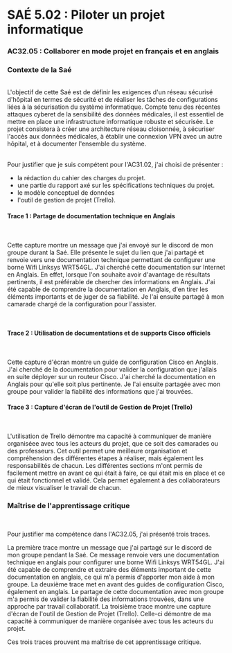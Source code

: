 # SAÉ 5.02 : Piloter un projet informatique
###  AC32.05 : Collaborer en mode projet en français et en anglais
### Contexte de la Saé
<br/>
L'objectif de cette Saé est de définir les exigences d'un réseau sécurisé d'hôpital en termes de sécurité et de réaliser les tâches de configurations liées à la sécurisation du système informatique. 
Compte tenu des récentes attaques cyberet de la sensibilité des données médicales, il est essentiel de mettre en place une infrastructure informatique robuste et sécurisée. Le projet consistera à créer une architecture
réseau cloisonnée, à sécuriser l'accès aux données médicales, à établir une connexion VPN avec un autre hôpital, et à documenter l'ensemble du système.


<br/>Pour justifier que je suis compétent pour l'AC31.02, j'ai choisi de présenter :
- la rédaction du cahier des charges du projet.
- une partie du rapport axé sur les spécifications techniques du projet.
- le modèle conceptuel de données
- l'outil de gestion de projet (Trello).

#### Trace 1 : Partage de documentation technique en Anglais
<br/>

Cette capture montre un message que j'ai envoyé sur le discord de mon groupe durant la Saé. Elle présente le sujet du lien que j'ai partagé et renvoie vers une documentation technique permettant de configurer une borne Wifi Linksys WRT54GL.
J'ai cherché cette documentation sur Internet en Anglais. En effet, lorsque l'on souhaite avoir d'avantage de résultats pertinents, il est préférable de chercher des informations en Anglais.
J'ai été capable de comprendre la documentation en Anglais, d'en tirer les éléments importants et de juger de sa fiabilité. Je l'ai ensuite partagé à mon camarade chargé de la configuration pour l'assister.

<br/>

#### Trace 2 : Utilisation de documentations et de supports Cisco officiels
<br/>

Cette capture d'écran montre un guide de configuration Cisco en Anglais. J'ai cherché de la documentation pour valider la configuration que j'allais en suite déployer sur un routeur Cisco. 
J'ai cherché la documentation en Anglais pour qu'elle soit plus pertinente.
Je l'ai ensuite partagée avec mon groupe pour valider la fiabilité des informations que j'ai trouvées.

#### Trace 3 : Capture d'écran de l'outil de Gestion de Projet (Trello)
<br/>

L'utilisation de Trello démontre ma capacité à communiquer de manière organiséee avec tous les acteurs du projet, que ce soit des camarades ou des professeurs. 
Cet outil permet une meilleure organisation et compréhension des différentes étapes à réaliser, mais également les responsabilités de chacun. 
Les différentes sections m'ont permis de facilement mettre en avant ce qui était à faire, ce qui était mis en place et ce qui était fonctionnel et validé. 
Cela permet également à des collaborateurs de mieux visualiser le travail de chacun.
<br/>

### Maîtrise de l'apprentissage critique
<br/>

Pour justifier ma compétence dans l'AC32.05, j'ai présenté trois traces. 

La première trace montre un message que j'ai partagé sur le discord de mon groupe pendant la Saé. Ce message renvoie vers une documentation technique en anglais pour configurer une borne Wifi Linksys WRT54GL. J'ai été capable de comprendre et extraire des éléments important de cette documentation en anglais, ce qui m'a permis d'apporter mon aide à mon groupe.
La deuxième trace met en avant des guides de configuration Cisco, également en anglais. Le partage de cette documentation avec mon groupe m'a permis de valider la fiabilité des informations trouvées, dans une approche par travail collaboratif.
La troisième trace montre une capture d'écran de l'outil de Gestion de Projet (Trello). Celle-ci démontre de ma capacité à communiquer de manière organisée avec tous les acteurs du projet. 

Ces trois traces prouvent ma maîtrise de cet apprentissage critique.
